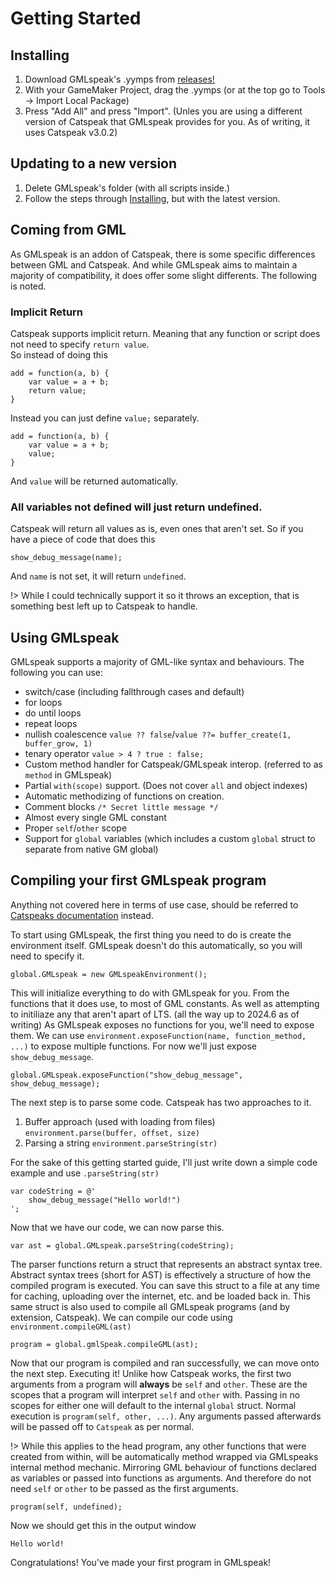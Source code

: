 # Getting Started

## Installing
1. Download GMLspeak's .yymps from [releases!](https://github.com/tabularelf/GMLspeak/releases)
2. With your GameMaker Project, drag the .yymps (or at the top go to Tools -> Import Local Package)
3. Press "Add All" and press "Import". (Unles you are using a different version of Catspeak that GMLspeak provides for you. As of writing, it uses Catspeak v3.0.2)

## Updating to a new version

1. Delete GMLspeak's folder (with all scripts inside.)
2. Follow the steps through [Installing](#installing), but with the latest version.

## Coming from GML

As GMLspeak is an addon of Catspeak, there is some specific differences between GML and Catspeak. And while GMLspeak aims to maintain a majority of compatibility, it does offer some slight differents. The following is noted.

### Implicit Return
Catspeak supports implicit return. Meaning that any function or script does not need to specify `return value`. <br>
So instead of doing this
```gml
add = function(a, b) {
	var value = a + b;
	return value;
}
```
Instead you can just define `value;` separately.
```gml
add = function(a, b) {
	var value = a + b;
	value;
}
```
And `value` will be returned automatically.

### All variables not defined will just return undefined.
Catspeak will return all values as is, even ones that aren't set.
So if you have a piece of code that does this
```gml
show_debug_message(name);
```
And `name` is not set, it will return `undefined`.

!> While I could technically support it so it throws an exception, that is something best left up to Catspeak to handle.

## Using GMLspeak
GMLspeak supports a majority of GML-like syntax and behaviours. The following you can use:
- switch/case (including fallthrough cases and default)
- for loops
- do until loops
- repeat loops
- nullish coalescence `value ?? false`/`value ??= buffer_create(1, buffer_grow, 1)` 
- tenary operator `value > 4 ? true : false;`
- Custom method handler for Catspeak/GMLspeak interop. (referred to as `method` in GMLspeak)
- Partial `with(scope)` support. (Does not cover `all` and object indexes)
- Automatic methodizing of functions on creation.
- Comment blocks `/* Secret little message */`
- Almost every single GML constant
- Proper `self`/`other` scope
- Support for `global` variables (which includes a custom `global` struct to separate from native GM global)


## Compiling your first GMLspeak program
Anything not covered here in terms of use case, should be referred to [Catspeaks documentation](https://www.katsaii.com/catspeak-lang/3.0.2/hom-welcome.html) instead.

To start using GMLspeak, the first thing you need to do is create the environment itself. GMLspeak doesn't do this automatically, so you will need to specify it.
```gml
global.GMLspeak = new GMLspeakEnvironment();
```
This will initialize everything to do with GMLspeak for you. From the functions that it does use, to most of GML constants. As well as attempting to initiliaze any that aren't apart of LTS. (all the way up to 2024.6 as of writing)
As GMLspeak exposes no functions for you, we'll need to expose them.
We can use `environment.exposeFunction(name, function_method, ...)` to expose multiple functions. For now we'll just expose `show_debug_message`.

```gml
global.GMLspeak.exposeFunction("show_debug_message", show_debug_message);
```

The next step is to parse some code. Catspeak has two approaches to it. 
1. Buffer approach (used with loading from files) `environment.parse(buffer, offset, size)`
2. Parsing a string `environment.parseString(str)`

For the sake of this getting started guide, I'll just write down a simple code example and use `.parseString(str)`
```gml
var codeString = @'
	show_debug_message("Hello world!")
';
```
Now that we have our code, we can now parse this.
```gml
var ast = global.GMLspeak.parseString(codeString);
```
The parser functions return a struct that represents an abstract syntax tree. Abstract syntax trees (short for AST) is effectively a structure of how the compiled program is executed. You can save this struct to a file at any time for caching, uploading over the internet, etc. and be loaded back in.
This same struct is also used to compile all GMLspeak programs (and by extension, Catspeak). We can compile our code using `environment.compileGML(ast)`
```gml
program = global.gmlSpeak.compileGML(ast);
```
Now that our program is compiled and ran successfully, we can move onto the next step. Executing it!
Unlike how Catspeak works, the first two arguments from a program will **always** be `self` and `other`. These are the scopes that a program will interpret `self` and `other` with.
Passing in no scopes for either one will default to the internal `global` struct. Normal execution is `program(self, other, ...)`.
Any arguments passed afterwards will be passed off to `Catspeak` as per normal. 

!> While this applies to the head program, any other functions that were created from within, will be automatically method wrapped via GMLspeaks internal method mechanic. Mirroring GML behaviour of functions declared as variables or passed into functions as arguments. And therefore do not need `self` or `other` to be passed as the first arguments.
```gml
program(self, undefined);
```
Now we should get this in the output window
```
Hello world!
```
Congratulations! You've made your first program in GMLspeak!